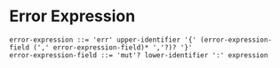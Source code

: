# Error Expression

```ebnf
error-expression ::= 'err' upper-identifier '{' (error-expression-field (',' error-expression-field)* ','?)? '}'
error-expression-field ::= 'mut'? lower-identifier ':' expression
```
